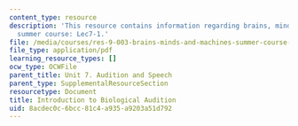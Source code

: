 ```yaml
---
content_type: resource
description: 'This resource contains information regarding brains, minds and machines
  summer course: Lec7-1.'
file: /media/courses/res-9-003-brains-minds-and-machines-summer-course-summer-2015/8acdec0c6bcc81c4a935a9203a51d792_MITRES_9_003SUM15_Lec7-1.pdf
file_type: application/pdf
learning_resource_types: []
ocw_type: OCWFile
parent_title: Unit 7. Audition and Speech
parent_type: SupplementalResourceSection
resourcetype: Document
title: Introduction to Biological Audition
uid: 8acdec0c-6bcc-81c4-a935-a9203a51d792
---
```

